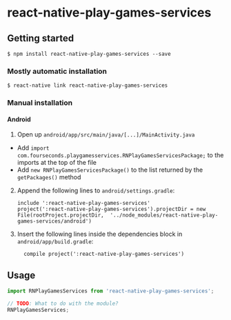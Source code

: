 
# react-native-play-games-services

## Getting started

`$ npm install react-native-play-games-services --save`

### Mostly automatic installation

`$ react-native link react-native-play-games-services`

### Manual installation


#### Android

1. Open up `android/app/src/main/java/[...]/MainActivity.java`
  - Add `import com.fourseconds.playgamesservices.RNPlayGamesServicesPackage;` to the imports at the top of the file
  - Add `new RNPlayGamesServicesPackage()` to the list returned by the `getPackages()` method
2. Append the following lines to `android/settings.gradle`:
  	```
  	include ':react-native-play-games-services'
  	project(':react-native-play-games-services').projectDir = new File(rootProject.projectDir, 	'../node_modules/react-native-play-games-services/android')
  	```
3. Insert the following lines inside the dependencies block in `android/app/build.gradle`:
  	```
      compile project(':react-native-play-games-services')
  	```


## Usage
```javascript
import RNPlayGamesServices from 'react-native-play-games-services';

// TODO: What to do with the module?
RNPlayGamesServices;
```
  